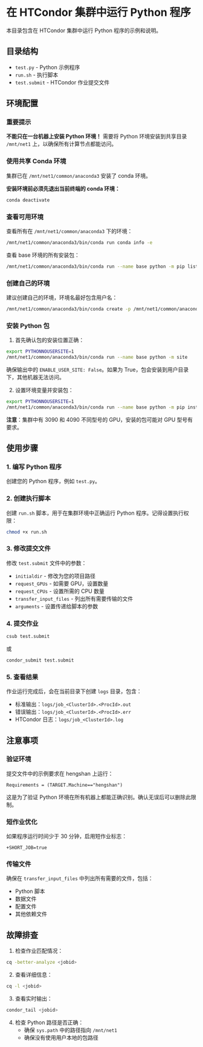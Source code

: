 # 在 HTCondor 集群中运行 Python 程序

本目录包含在 HTCondor 集群中运行 Python 程序的示例和说明。

## 目录结构

- `test.py` - Python 示例程序
- `run.sh` - 执行脚本
- `test.submit` - HTCondor 作业提交文件

## 环境配置

### 重要提示

**不能只在一台机器上安装 Python 环境！** 需要将 Python 环境安装到共享目录 `/mnt/net1` 上，以确保所有计算节点都能访问。

### 使用共享 Conda 环境

集群已在 `/mnt/net1/common/anaconda3` 安装了 conda 环境。

**安装环境前必须先退出当前终端的 conda 环境：**
```bash
conda deactivate
```

### 查看可用环境

查看所有在 `/mnt/net1/common/anaconda3` 下的环境：
```bash
/mnt/net1/common/anaconda3/bin/conda run conda info -e
```

查看 base 环境的所有安装包：
```bash
/mnt/net1/common/anaconda3/bin/conda run --name base python -m pip list
```

### 创建自己的环境

建议创建自己的环境，环境名最好包含用户名：
```bash
/mnt/net1/common/anaconda3/bin/conda create -p /mnt/net1/common/anaconda3/envs/username_env python=3.12
```

### 安装 Python 包

1. 首先确认包的安装位置正确：
```bash
export PYTHONNOUSERSITE=1
/mnt/net1/common/anaconda3/bin/conda run --name base python -m site
```

确保输出中的 `ENABLE_USER_SITE: False`。如果为 True，包会安装到用户目录下，其他机器无法访问。

2. 设置环境变量并安装包：
```bash
export PYTHONNOUSERSITE=1
/mnt/net1/common/anaconda3/bin/conda run --name base python -m pip install xxx
```

**注意**：集群中有 3090 和 4090 不同型号的 GPU，安装的包可能对 GPU 型号有要求。

## 使用步骤

### 1. 编写 Python 程序

创建您的 Python 程序，例如 `test.py`。

### 2. 创建执行脚本

创建 `run.sh` 脚本，用于在集群环境中正确运行 Python 程序。记得设置执行权限：
```bash
chmod +x run.sh
```

### 3. 修改提交文件

修改 `test.submit` 文件中的参数：
- `initialdir` - 修改为您的项目路径
- `request_GPUs` - 如需要 GPU，设置数量
- `request_CPUs` - 设置所需的 CPU 数量
- `transfer_input_files` - 列出所有需要传输的文件
- `arguments` - 设置传递给脚本的参数

### 4. 提交作业

```bash
csub test.submit
```

或

```bash
condor_submit test.submit
```

### 5. 查看结果

作业运行完成后，会在当前目录下创建 `logs` 目录，包含：
- 标准输出：`logs/job_<ClusterId>.<ProcId>.out`
- 错误输出：`logs/job_<ClusterId>.<ProcId>.err`
- HTCondor 日志：`logs/job_<ClusterId>.log`

## 注意事项

### 验证环境

提交文件中的示例要求在 hengshan 上运行：
```
Requirements = (TARGET.Machine=="hengshan")
```

这是为了验证 Python 环境在所有机器上都能正确识别。确认无误后可以删除此限制。

### 短作业优化

如果程序运行时间少于 30 分钟，启用短作业标志：
```
+SHORT_JOB=true
```

### 传输文件

确保在 `transfer_input_files` 中列出所有需要的文件，包括：
- Python 脚本
- 数据文件
- 配置文件
- 其他依赖文件

## 故障排查

1. 检查作业匹配情况：
```bash
cq -better-analyze <jobid>
```

2. 查看详细信息：
```bash
cq -l <jobid>
```

3. 查看实时输出：
```bash
condor_tail <jobid>
```

4. 检查 Python 路径是否正确：
   - 确保 `sys.path` 中的路径指向 `/mnt/net1`
   - 确保没有使用用户本地的包路径